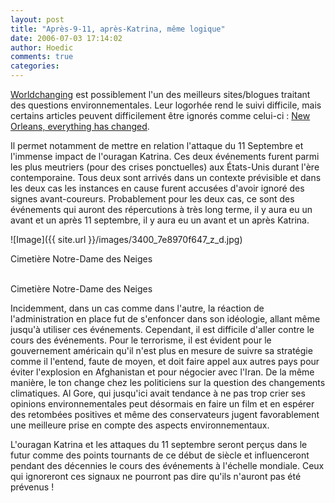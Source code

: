 ```yaml
---
layout: post
title: "Après-9-11, après-Katrina, même logique"
date: 2006-07-03 17:14:02
author: Hoedic
comments: true
categories: 
---
```



[Worldchanging](http://www.worldchanging.com/) est possiblement l'un des meilleurs sites/blogues traitant des questions environnementales. Leur logorhée rend le suivi difficile, mais certains articles peuvent difficilement être ignorés comme celui-ci : [New Orleans, everything has changed](http://www.worldchanging.com/archives/004629.html).

Il permet notamment de mettre en relation l'attaque du 11 Septembre et l'immense impact de l'ouragan Katrina. Ces deux événements furent parmi les plus meutriers (pour des crises ponctuelles) aux États-Unis durant l'ère contemporaine. Tous deux sont arrivés dans un contexte prévisible et dans les deux cas les instances en cause furent accusées d'avoir ignoré des signes avant-coureurs. Probablement pour les deux cas, ce sont des événements qui auront des répercutions à très long terme, il y aura eu un avant et un après 11 septembre, il y aura eu un avant et un après Katrina.


![Image]({{ site.url }}/images/3400_7e8970f647_z_d.jpg)
<div class="photoattrib">Cimetière Notre-Dame des Neiges</div>

<br/>Cimetière Notre-Dame des Neiges

Incidemment, dans un cas comme dans l'autre, la réaction de l'administration en place fut de s'enfoncer dans son idéologie, allant même jusqu'à utiliser ces événements. Cependant, il est difficile d'aller contre le cours des événements. Pour le terrorisme, il est évident pour le gouvernement américain qu'il n'est plus en mesure de suivre sa stratégie comme il l'entend, faute de moyen, et doit faire appel aux autres pays pour éviter l'explosion en Afghanistan et pour négocier avec l'Iran. De la même manière, le ton change chez les politiciens sur la question des changements climatiques. Al Gore, qui jusqu'ici avait tendance à ne pas trop crier ses opinions environnementales peut désormais en faire un film et en espérer des retombées positives et même des conservateurs jugent favorablement une meilleure prise en compte des aspects environnementaux.

L'ouragan Katrina et les attaques du 11 septembre seront perçus dans le futur comme des points tournants de ce début de siècle et influenceront pendant des décennies le cours des événements à l'échelle mondiale. Ceux qui ignoreront ces signaux ne pourront pas dire qu'ils n'auront pas été prévenus !